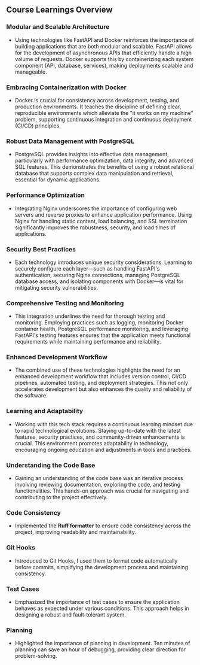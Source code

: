 ## Course Learnings Overview

### Modular and Scalable Architecture
- Using technologies like FastAPI and Docker reinforces the importance of building applications that are both modular and scalable. FastAPI allows for the development of asynchronous APIs that efficiently handle a high volume of requests. Docker supports this by containerizing each system component (API, database, services), making deployments scalable and manageable.

### Embracing Containerization with Docker
- Docker is crucial for consistency across development, testing, and production environments. It teaches the discipline of defining clear, reproducible environments which alleviate the "it works on my machine" problem, supporting continuous integration and continuous deployment (CI/CD) principles.

### Robust Data Management with PostgreSQL
- PostgreSQL provides insights into effective data management, particularly with performance optimization, data integrity, and advanced SQL features. This demonstrates the benefits of using a robust relational database that supports complex data manipulation and retrieval, essential for dynamic applications.

### Performance Optimization
- Integrating Nginx underscores the importance of configuring web servers and reverse proxies to enhance application performance. Using Nginx for handling static content, load balancing, and SSL termination significantly improves the robustness, security, and load times of applications.

### Security Best Practices
- Each technology introduces unique security considerations. Learning to securely configure each layer—such as handling FastAPI's authentication, securing Nginx connections, managing PostgreSQL database access, and isolating components with Docker—is vital for mitigating security vulnerabilities.

### Comprehensive Testing and Monitoring
- This integration underlines the need for thorough testing and monitoring. Employing practices such as logging, monitoring Docker container health, PostgreSQL performance monitoring, and leveraging FastAPI's testing features ensures that the application meets functional requirements while maintaining performance and reliability.

### Enhanced Development Workflow
- The combined use of these technologies highlights the need for an enhanced development workflow that includes version control, CI/CD pipelines, automated testing, and deployment strategies. This not only accelerates development but also enhances the quality and reliability of the software.

### Learning and Adaptability
- Working with this tech stack requires a continuous learning mindset due to rapid technological evolutions. Staying up-to-date with the latest features, security practices, and community-driven enhancements is crucial. This environment promotes adaptability in technology, encouraging ongoing education and adjustments in tools and practices.

### Understanding the Code Base
- Gaining an understanding of the code base was an iterative process involving reviewing documentation, exploring the code, and testing functionalities. This hands-on approach was crucial for navigating and contributing to the project effectively.

### Code Consistency
- Implemented the **Ruff formatter** to ensure code consistency across the project, improving readability and maintainability.

### Git Hooks
- Introduced to Git Hooks, I used them to format code automatically before commits, simplifying the development process and maintaining consistency.

### Test Cases
- Emphasized the importance of test cases to ensure the application behaves as expected under various conditions. This approach helps in designing a robust and fault-tolerant system.

### Planning
- Highlighted the importance of planning in development. Ten minutes of planning can save an hour of debugging, providing clear direction for problem-solving.
